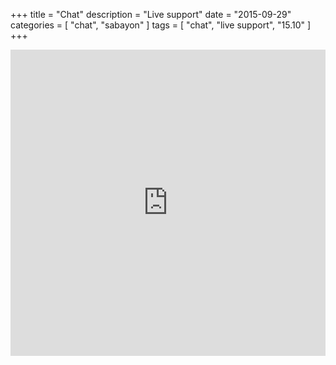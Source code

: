 +++
title = "Chat"
description = "Live support"
date = "2015-09-29"
categories = [ "chat", "sabayon" ]
tags = [
    "chat",
    "live support",
    "15.10"
]
+++

<div class="embed-responsive embed-responsive-4by3">
<iframe src="https://kiwiirc.com/client/chat.freenode.net/?nick=SabayonGuest|?&theme=cli#sabayon" style="border:0; width:100%; height:490px;"></iframe>
</div>